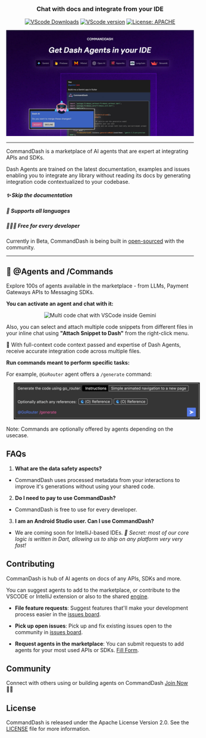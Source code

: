 <div align="center">
<h3>Chat with docs and integrate from your IDE</h3>

[![VScode Downloads](https://img.shields.io/visual-studio-marketplace/d/WelltestedAI.fluttergpt)](https://marketplace.visualstudio.com/items?itemName=WelltestedAI.fluttergpt&ssr=false#overview) [![VScode version](https://img.shields.io/visual-studio-marketplace/v/WelltestedAI.fluttergpt)](https://marketplace.visualstudio.com/items?itemName=WelltestedAI.fluttergpt&ssr=false#overview) [![License: APACHE](https://img.shields.io/badge/License-APACHE%202.0-yellow)](/LICENSE)
</div>
<img src="/assets/docs/poster.jpg"></a>

-----------------
CommandDash is a marketplace of AI agents that are expert at integrating APIs and SDKs.

Dash Agents are trained on the latest documentation, examples and issues enabling you to integrate any library without reading its docs by generating integration code contextualized to your codebase.

##### ✨ Skip the documentation
##### 🤝 Supports all languages
##### 👨🏼‍💻 Free for every developer

Currently in Beta, CommandDash is being built in [open-sourced](https://github.com/CommandDash/commanddash) with the community.

-----------------

## 🚀 @Agents and /Commands

Explore 100s of agents available in the marketplace - from LLMs, Payment Gateways APIs to Messaging SDKs.

**You can activate an agent and chat with it:**

<p align="center">
<img src="/assets/docs/agent-usage.gif" alt="Multi code chat with VSCode inside Gemini" width="500"/>
</p>

Also, you can select and attach multiple code snippets from different files in your inline chat using **"Attach Snippet to Dash"** from the right-click menu. 

🤝 With full-context code context passed and expertise of Dash Agents, receive accurate integration code across multiple files.

**Run commands meant to perform specific tasks:**

For example, `@GoRouter` agent offers a `/generate` command:
<p align="center">
<img src="/assets/docs/command.png" alt="Refactoring code with CommandDash" width="500" style="padding-left: 20px; padding-right: 20px;"/>
</p>

Note: Commands are optionally offered by agents depending on the usecase.

## FAQs

1. **What are the data safety aspects?**
- CommandDash uses processed metadata from your interactions to improve it's generations without using your shared code.

2. **Do I need to pay to use CommandDash?**

- CommandDash is free to use for every developer.

3. **I am an Android Studio user. Can I use CommandDash?**
- We are coming soon for IntelliJ-based IDEs. *🤫 Secret: most of our core logic is written in Dart, allowing us to ship on any platform very very fast!*

## Contributing

CommanDash is hub of AI agents on docs of any APIs, SDKs and more.

You can suggest agents to add to the marketplace, or contribute to the VSCODE or IntelliJ extension or also to the shared [engine](https://github.com/CommandDash/packages).

-  **File feature requests**: Suggest features that'll make your development process easier in the [issues board](https://github.com/CommandDash/commanddash//issues).

-  **Pick up open issues**: Pick up and fix existing issues open to the community in [issues board](https://github.com/CommandDash/commanddash/issues).

-  **Request agents in the marketplace**: You can submit requests to add agents for your most used APIs or SDKs. [Fill Form](https://airtable.com/app22SBaii3xYD5aR/shrLv4mDsEtnFjmtj).

## Community

Connect with others using or building agents on CommandDash [Join Now](https://join.slack.com/t/welltested-ai/shared_invite/zt-25u09fty8-gaggH9HbmopB~4tialTrlA) 👋🏼

## License

CommandDash is released under the Apache License Version 2.0. See the [LICENSE](LICENSE) file for more information.